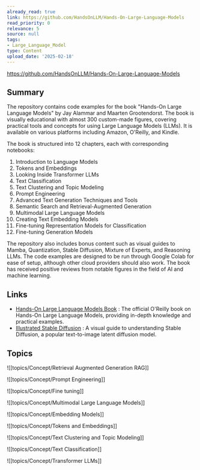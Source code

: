 ```yaml
---
already_read: true
link: https://github.com/HandsOnLLM/Hands-On-Large-Language-Models
read_priority: 0
relevance: 5
source: null
tags:
- Large_Language_Model
type: Content
upload_date: '2025-02-18'
---
```


https://github.com/HandsOnLLM/Hands-On-Large-Language-Models
## Summary

The repository contains code examples for the book "Hands-On Large Language Models" by Jay Alammar and Maarten Grootendorst. The book is visually educational with almost 300 custom-made figures, covering practical tools and concepts for using Large Language Models (LLMs). It is available on various platforms including Amazon, O'Reilly, and Kindle.

The book is structured into 12 chapters, each with corresponding notebooks:

1. Introduction to Language Models
2. Tokens and Embeddings
3. Looking Inside Transformer LLMs
4. Text Classification
5. Text Clustering and Topic Modeling
6. Prompt Engineering
7. Advanced Text Generation Techniques and Tools
8. Semantic Search and Retrieval-Augmented Generation
9. Multimodal Large Language Models
10. Creating Text Embedding Models
11. Fine-tuning Representation Models for Classification
12. Fine-tuning Generation Models

The repository also includes bonus content such as visual guides to Mamba, Quantization, Stable Diffusion, Mixture of Experts, and Reasoning LLMs. The code examples are designed to be run through Google Colab for ease of setup, although other cloud providers should also work. The book has received positive reviews from notable figures in the field of AI and machine learning.
## Links

- [Hands-On Large Language Models Book](https://www.oreilly.com/library/view/hands-on-large-language/9781098150952/) : The official O'Reilly book on Hands-On Large Language Models, providing in-depth knowledge and practical examples.
- [Illustrated Stable Diffusion](https://jalammar.github.io/illustrated-stable-diffusion/) : A visual guide to understanding Stable Diffusion, a popular text-to-image latent diffusion model.

## Topics

![[topics/Concept/Retrieval Augmented Generation RAG]]

![[topics/Concept/Prompt Engineering]]

![[topics/Concept/Fine tuning]]

![[topics/Concept/Multimodal Large Language Models]]

![[topics/Concept/Embedding Models]]

![[topics/Concept/Tokens and Embeddings]]

![[topics/Concept/Text Clustering and Topic Modeling]]

![[topics/Concept/Text Classification]]

![[topics/Concept/Transformer LLMs]]